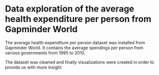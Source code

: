 # Data exploration of the average health expenditure per person from Gapminder World

The average health expenditure per person dataset was installed from Gapminder World. It contains the average spendings per person from various governments from 1995 to 2010.

The dataset was cleaned and finally visualizations were created in order to provide us with more insight
